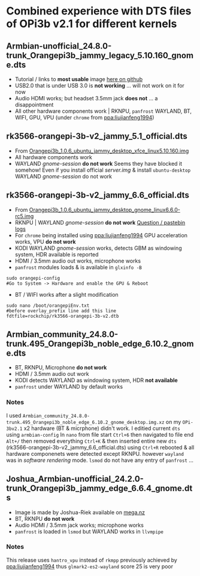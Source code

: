 # Combined experience with DTS files of OPi3b v2.1 for different kernels

## Armbian-unofficial_24.8.0-trunk_Orangepi3b_jammy_legacy_5.10.160_gnome.dts
- Tutorial / links to **most usable** image [here on github](https://github.com/defencedog/orangepi3b_v2.1/blob/main/OpPi3bv1.1_img_OPi3bv2.1.md)
- USB2.0 that is under USB 3.0 is **not working** ... will not work on it for now
- Audio HDMI works; but headset 3.5mm jack **does not** ... a disappointment
- All other hardware components work | RKNPU, `panfrost` WAYLAND, BT, WIFI, GPU, VPU (under `chrome` from [ppa:liujianfeng1994](https://github.com/defencedog/orangepi3b_v2.1/tree/main/Orangepi-3B%20rk3566-5.10.160-panfrost#gpu-vpu-aceeleration))

## rk3566-orangepi-3b-v2_jammy_5.1_official.dts
- From [Orangepi3b_1.0.6_ubuntu_jammy_desktop_xfce_linux5.10.160.img](https://mega.nz/file/pioTXYDT#Utb--F3GsHjvvmecNCibHg9fxmpbDZNHvFzAEY-8PtQ)
- All hardware components work
- WAYLAND _gnome-session_ **do not work** Seems they have blocked it somehow! Even if you install official _server.img_ & install `ubuntu-desktop` WAYLAND _gnome-session_ do not work

## rk3566-orangepi-3b-v2_jammy_6.6_official.dts
- From [Orangepi3b_1.0.6_ubuntu_jammy_desktop_gnome_linux6.6.0-rc5.img](https://mega.nz/file/pnIT3CiZ#zVYLAZIvsKRiOaQRNwbW2WhOWLj-SKQ4aSL9SP5T680)
- RKNPU | WAYLAND _gnome-session_ **do not work** [Question / pastebin logs](https://askubuntu.com/questions/1525328/cannot-login-into-wayland-gnome-session-ubuntu-jammy-with-mali-gpu)
- For `chrome` being installed using [ppa:liujianfeng1994](https://github.com/defencedog/orangepi3b_v2.1/tree/main/Orangepi-3B%20rk3566-5.10.160-panfrost#gpu-vpu-aceeleration) GPU acceleration works, VPU **do not work**
- KODI WAYLAND _gnome-session_ works, detects GBM as windowing system, HDR available is reported
- HDMI / 3.5mm audio out works, microphone works
- `panfrost` modules loads & is available in `glxinfo -B`
```
sudo orangepi-config
#Go to System -> Hardware and enable the GPU & Reboot
```
- BT / WIFI works after a slight modification
```
sudo nano /boot/orangepiEnv.txt
#before overlay_prefix line add this line
fdtfile=rockchip/rk3566-orangepi-3b-v2.dtb
```

## Armbian_community_24.8.0-trunk.495_Orangepi3b_noble_edge_6.10.2_gnome.dts
- BT, RKNPU, Microphone **do not work**
- HDMI / 3.5mm audio out work
- KODI detects WAYLAND as windowing system, HDR **not available**
- `panfrost` under WAYLAND by default works
### Notes
I used `Armbian_community_24.8.0-trunk.495_Orangepi3b_noble_edge_6.10.2_gnome_desktop.img.xz` on my `OPi-3bv2.1` x2 hardware (BT & micrphone) didn't work. I editied current `dts` using `armbian-config` In `nano` from file start `Ctrl+6` then navigated to file end `Alt+/` then removed everything `Ctrl+K` & then inserted entire new `dts` (rk3566-orangepi-3b-v2_jammy_6.6_official.dts) using `Ctrl+R` rebooted & all hardware componenets were detected except RKNPU. however `wayland` was in _software rendering_ mode. `lsmod` do not have any entry of `panfrost` ... 

## Joshua_Armbian-unofficial_24.2.0-trunk_Orangepi3b_jammy_edge_6.6.4_gnome.dts
- Image is made by Joshua-Riek available on [mega.nz](https://mega.nz/file/Fr4jGQJQ#jbpYkXb9HcIAkcS9lpKs1iIvYDGpuLw-UQjIkvWjAAU)
- BT, RKNPU **do not work**
- Audio HDMI / 3.5mm jack works; microphone works
- `panfrost` is loaded in `lsmod` but WAYLAND works in `llvmpipe`
### Notes
This release uses `hantro_vpu` instead of `rkmpp` previously achieved by [ppa:liujianfeng1994](https://github.com/defencedog/orangepi3b_v2.1/tree/main/Orangepi-3B%20rk3566-5.10.160-panfrost#gpu-vpu-aceeleration) thus `glmark2-es2-wayland` score 25 is very poor
